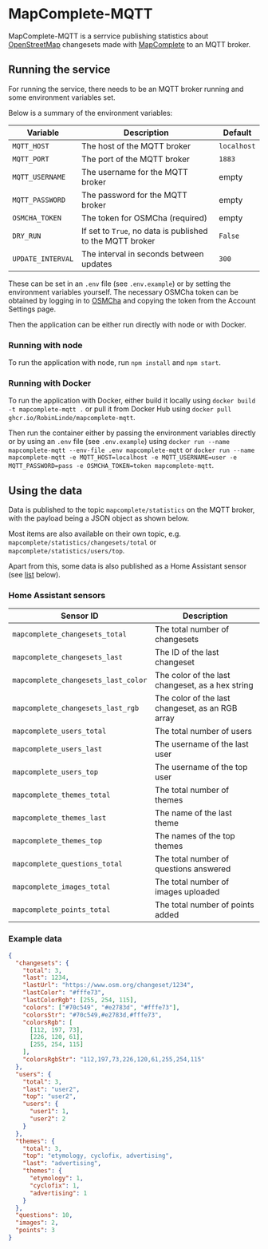 # MapComplete-MQTT

MapComplete-MQTT is a serrvice publishing statistics about [OpenStreetMap](https://www.openstreetmap.org) changesets made with [MapComplete](https://github.com/pietervdvn/MapComplete) to an MQTT broker.

## Running the service

For running the service, there needs to be an MQTT broker running and some environment variables set.

Below is a summary of the environment variables:

| Variable          | Description                                               | Default     |
| ----------------- | --------------------------------------------------------- | ----------- |
| `MQTT_HOST`       | The host of the MQTT broker                               | `localhost` |
| `MQTT_PORT`       | The port of the MQTT broker                               | `1883`      |
| `MQTT_USERNAME`   | The username for the MQTT broker                          | empty       |
| `MQTT_PASSWORD`   | The password for the MQTT broker                          | empty       |
| `OSMCHA_TOKEN`    | The token for OSMCha (required)                           | empty       |
| `DRY_RUN`         | If set to `True`, no data is published to the MQTT broker | `False`     |
| `UPDATE_INTERVAL` | The interval in seconds between updates                   | `300`       |

These can be set in an `.env` file (see `.env.example`) or by setting the environment variables yourself.
The necessary OSMCha token can be obtained by logging in to [OSMCha](https://osmcha.org) and copying the token from the Account Settings page.

Then the application can be either run directly with node or with Docker.

### Running with node

To run the application with node, run `npm install` and `npm start`.

### Running with Docker

To run the application with Docker, either build it locally using `docker build -t mapcomplete-mqtt .` or pull it from Docker Hub using `docker pull ghcr.io/RobinLinde/mapcomplete-mqtt`.

Then run the container either by passing the environment variables directly or by using an `.env` file (see `.env.example`) using `docker run --name mapcomplete-mqtt --env-file .env mapcomplete-mqtt` or `docker run --name mapcomplete-mqtt -e MQTT_HOST=localhost -e MQTT_USERNAME=user -e MQTT_PASSWORD=pass -e OSMCHA_TOKEN=token mapcomplete-mqtt`.

## Using the data

Data is published to the topic `mapcomplete/statistics` on the MQTT broker, with the payload being a JSON object as shown below.

Most items are also available on their own topic, e.g. `mapcomplete/statistics/changesets/total` or `mapcomplete/statistics/users/top`.

Apart from this, some data is also published as a Home Assistant sensor (see [list](#home-assistant-sensors) below).

### Home Assistant sensors

| Sensor ID                           | Description                                      |
| ----------------------------------- | ------------------------------------------------ |
| `mapcomplete_changesets_total`      | The total number of changesets                   |
| `mapcomplete_changesets_last`       | The ID of the last changeset                     |
| `mapcomplete_changesets_last_color` | The color of the last changeset, as a hex string |
| `mapcomplete_changesets_last_rgb`   | The color of the last changeset, as an RGB array |
| `mapcomplete_users_total`           | The total number of users                        |
| `mapcomplete_users_last`            | The username of the last user                    |
| `mapcomplete_users_top`             | The username of the top user                     |
| `mapcomplete_themes_total`          | The total number of themes                       |
| `mapcomplete_themes_last`           | The name of the last theme                       |
| `mapcomplete_themes_top`            | The names of the top themes                      |
| `mapcomplete_questions_total`       | The total number of questions answered           |
| `mapcomplete_images_total`          | The total number of images uploaded              |
| `mapcomplete_points_total`          | The total number of points added                 |

### Example data

```json
{
  "changesets": {
    "total": 3,
    "last": 1234,
    "lastUrl": "https://www.osm.org/changeset/1234",
    "lastColor": "#fffe73",
    "lastColorRgb": [255, 254, 115],
    "colors": ["#70c549", "#e2783d", "#fffe73"],
    "colorsStr": "#70c549,#e2783d,#fffe73",
    "colorsRgb": [
      [112, 197, 73],
      [226, 120, 61],
      [255, 254, 115]
    ],
    "colorsRgbStr": "112,197,73,226,120,61,255,254,115"
  },
  "users": {
    "total": 3,
    "last": "user2",
    "top": "user2",
    "users": {
      "user1": 1,
      "user2": 2
    }
  },
  "themes": {
    "total": 3,
    "top": "etymology, cyclofix, advertising",
    "last": "advertising",
    "themes": {
      "etymology": 1,
      "cyclofix": 1,
      "advertising": 1
    }
  },
  "questions": 10,
  "images": 2,
  "points": 3
}
```
